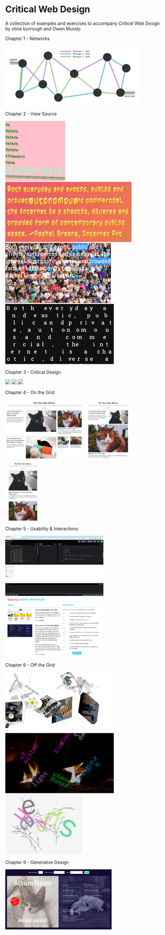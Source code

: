 
# Critical Web Design 

A collection of examples and exercises to accompany *Critical Web Design* by xtine burrough and Owen Mundy.




Chapter 1 - Networks

<img height="190" src="figures/ch1/1.0.3 Network.png"> 

Chapter 2 - View Source

<img height="190" src="figures/ch2/2.3.4 Poem-Think.png"> <img height="190" src="figures/ch2/2.3.x Poem-Shake-640w.gif">  <img height="190" src="figures/ch2/2.3.x Poem-Click.png">  <img height="190" src="figures/ch2/2.3.4 Poem-Random-640w.gif">


Chapter 3 - Critical Design

<img height="190" src="figures/ch3/delocator-logo-2013.png"> <img height="190" src="figures/ch3/delocator-logo-2011.jpg">  <img height="190" src="figures/ch3/3.1.7 Figma logo iterations.png"> 


Chapter 4 - On the Grid

<img height="190" src="figures/ch4/ch4-outcome-lg.png"> <img height="190" src="figures/ch4/ch4-outcome-md.png"> <img height="190" src="figures/ch4/ch4-outcome-xs.png"> 


Chapter 5 - Usability & Interactions

<img height="190" src="figures/ch5/5.3.x Usability form prototype.png"> <img height="190" src="figures/ch5/5.3.x Usability results.png"> 


Chapter 6 - Off the Grid

<img height="190" src="figures/ch6/6-nyt-explode.png"> <img height="190" src="figures/ch6/6-haiku-x.png"> <img height="190" src="figures/ch6/6-haiku-o-2.png"> 



Chapter 9 - Generative Design

<img height="190" src="figures/ch9/9-band-name-default.png"> 
